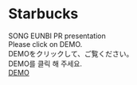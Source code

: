 # Starbucks
<span>SONG EUNBI PR presentation</span>
</br>
<span>Please click on DEMO.</span>
</br>
<span>DEMOをクリックして、ご覧ください。</span>
</br>
<span>DEMO를 클릭 해 주세요.</span>
</br>
<a href="https://stalwart-empanada-139230.netlify.app">DEMO</a>
